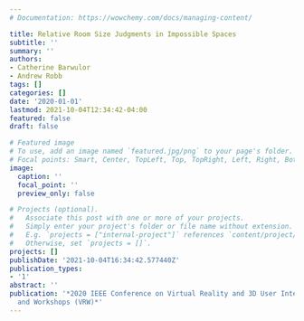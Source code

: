 ```yaml
---
# Documentation: https://wowchemy.com/docs/managing-content/

title: Relative Room Size Judgments in Impossible Spaces
subtitle: ''
summary: ''
authors:
- Catherine Barwulor
- Andrew Robb
tags: []
categories: []
date: '2020-01-01'
lastmod: 2021-10-04T12:34:42-04:00
featured: false
draft: false

# Featured image
# To use, add an image named `featured.jpg/png` to your page's folder.
# Focal points: Smart, Center, TopLeft, Top, TopRight, Left, Right, BottomLeft, Bottom, BottomRight.
image:
  caption: ''
  focal_point: ''
  preview_only: false

# Projects (optional).
#   Associate this post with one or more of your projects.
#   Simply enter your project's folder or file name without extension.
#   E.g. `projects = ["internal-project"]` references `content/project/deep-learning/index.md`.
#   Otherwise, set `projects = []`.
projects: []
publishDate: '2021-10-04T16:34:42.577440Z'
publication_types:
- '1'
abstract: ''
publication: '*2020 IEEE Conference on Virtual Reality and 3D User Interfaces Abstracts
  and Workshops (VRW)*'
---
```

